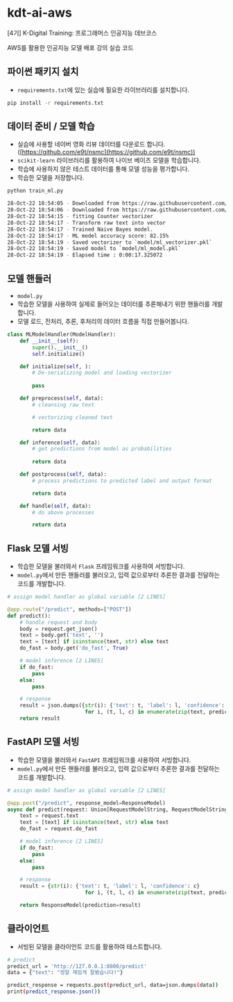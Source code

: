 # kdt-ai-aws

[4기] K-Digital Training: 프로그래머스 인공지능 데브코스

AWS를 활용한 인공지능 모델 배포 강의 실습 코드

## 파이썬 패키지 설치

- `requirements.txt`에 있는 실습에 필요한 라이브러리를 설치합니다.

```bash
pip install -r requirements.txt
```

## 데이터 준비 / 모델 학습

- 실습에 사용할 네이버 영화 리뷰 데이터를 다운로드 합니다.([https://github.com/e9t/nsmc](https://github.com/e9t/nsmc))
- `scikit-learn` 라이브러리를 활용하여 나이브 베이즈 모델을 학습합니다.
- 학습에 사용하지 않은 테스트 데이터를 통해 모델 성능을 평가합니다.
- 학습한 모델을 저장합니다.

```bash
python train_ml.py
```

```bash
28-Oct-22 18:54:05 - Downloaded from https://raw.githubusercontent.com/e9t/nsmc/master/ratings_train.txt
28-Oct-22 18:54:06 - Downloaded from https://raw.githubusercontent.com/e9t/nsmc/master/ratings_test.txt
28-Oct-22 18:54:15 - fitting Counter vectorizer
28-Oct-22 18:54:17 - Transform raw text into vector
28-Oct-22 18:54:17 - Trained Naive Bayes model.
28-Oct-22 18:54:17 - ML model accuracy score: 82.15%
28-Oct-22 18:54:19 - Saved vectorizer to `model/ml_vectorizer.pkl`
28-Oct-22 18:54:19 - Saved model to `model/ml_model.pkl`
28-Oct-22 18:54:19 - Elapsed time : 0:00:17.325072
```

## 모델 핸들러

- `model.py`
- 학습한 모델을 사용하여 실제로 들어오는 데이터를 추론해내기 위한 핸들러를 개발합니다.
- 모델 로드, 전처리, 추론, 후처리의 데이터 흐름을 직접 만들어봅니다.

```python
class MLModelHandler(ModelHandler):
    def __init__(self):
        super().__init__()
        self.initialize()

    def initialize(self, ):
        # De-serializing model and loading vectorizer
        
        pass

    def preprocess(self, data):
        # cleansing raw text

        # vectorizing cleaned text

        return data

    def inference(self, data):
        # get predictions from model as probabilities
        
        return data

    def postprocess(self, data):
        # process predictions to predicted label and output format

        return data

    def handle(self, data):
        # do above processes

        return data
```

## Flask 모델 서빙

- 학습한 모델을 불러와서 `Flask` 프레임워크를 사용하여 서빙합니다.
- `model.py`에서 만든 핸들러를 불러오고, 입력 값으로부터 추론한 결과를 전달하는 코드를 개발합니다.

```python
# assign model handler as global variable [2 LINES]

@app.route("/predict", methods=["POST"])
def predict():
    # handle request and body
    body = request.get_json()
    text = body.get('text', '')
    text = [text] if isinstance(text, str) else text
    do_fast = body.get('do_fast', True)

    # model inference [2 LINES]
    if do_fast:
        pass
    else:
        pass

    # response
    result = json.dumps({str(i): {'text': t, 'label': l, 'confidence': c}
                         for i, (t, l, c) in enumerate(zip(text, predictions[0], predictions[1]))})
    return result
```

## FastAPI 모델 서빙

- 학습한 모델을 불러와서 `FastAPI` 프레임워크를 사용하여 서빙합니다.
- `model.py`에서 만든 핸들러를 불러오고, 입력 값으로부터 추론한 결과를 전달하는 코드를 개발합니다.

```python
# assign model handler as global variable [2 LINES]

@app.post("/predict", response_model=ResponseModel)
async def predict(request: Union[RequestModelString, RequestModelStringList]):
    text = request.text
    text = [text] if isinstance(text, str) else text
    do_fast = request.do_fast

    # model inference [2 LINES]
    if do_fast:
        pass
    else:
        pass

    # response
    result = {str(i): {'text': t, 'label': l, 'confidence': c}
                         for i, (t, l, c) in enumerate(zip(text, predictions[0], predictions[1]))}

    return ResponseModel(prediction=result)
```

## 클라이언트

- 서빙된 모델을 클라이언트 코드를 활용하여 테스트합니다.

```bash
# predict
predict_url = 'http://127.0.0.1:8000/predict'
data = {"text": "정말 재밌게 잘봤습니다!"}

predict_response = requests.post(predict_url, data=json.dumps(data))
print(predict_response.json())
```
